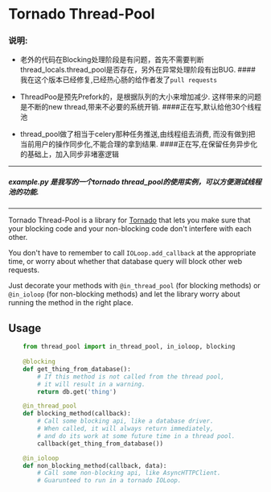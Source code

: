 Tornado Thread-Pool
===================

### 说明:

* 老外的代码在Blocking处理阶段是有问题，首先不需要判断thread_locals.thread_pool是否存在，另外在异常处理阶段有出BUG. 
####我在这个版本已经修复,已经热心肠的给作者发了`pull requests`

* ThreadPoo是预先Prefork的，是根据队列的大小来增加减少. 这样带来的问题是不断的new thread,带来不必要的系统开销.
####正在写,默认给他30个线程池

* thread_pool做了相当于celery那种任务推送,由线程组去消费, 而没有做到把当前用户的操作同步化,不能合理的拿到结果.
####正在写,在保留任务异步化的基础上，加入同步非堵塞逻辑

-----
##### example.py 是我写的一个tornado thread_pool的使用实例，可以方便测试线程池的功能.

-----

Tornado Thread-Pool is a library for [Tornado](http://www.tornadoweb.org/) that lets you make sure that your blocking code and your non-blocking code don't interfere with each other.

You don't have to remember to call `IOLoop.add_callback` at the appropriate time, or worry about whether that database query will block other web requests.

Just decorate your methods with `@in_thread_pool` (for blocking methods) or `@in_ioloop` (for non-blocking methods) and let the library worry about running the method in the right place.

Usage
-----

```python
    from thread_pool import in_thread_pool, in_ioloop, blocking
    
    @blocking
    def get_thing_from_database():
        # If this method is not called from the thread pool,
        # it will result in a warning.
        return db.get('thing')

    @in_thread_pool
    def blocking_method(callback):
        # Call some blocking api, like a database driver.
        # When called, it will always return immediately,
        # and do its work at some future time in a thread pool.
        callback(get_thing_from_database())

    @in_ioloop
    def non_blocking_method(callback, data):
        # Call some non-blocking api, like AsyncHTTPClient.
        # Guarunteed to run in a tornado IOLoop.

```
